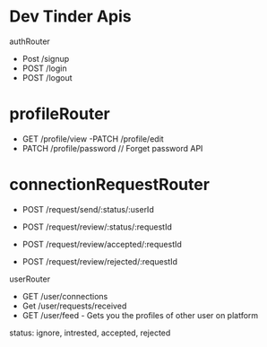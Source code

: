 
# Dev Tinder Apis

authRouter
- Post /signup
- POST /login
- POST /logout

# profileRouter
- GET /profile/view
-PATCH /profile/edit
- PATCH /profile/password // Forget password API
 
 # connectionRequestRouter
- POST /request/send/:status/:userId
- POST /request/review/:status/:requestId

- POST /request/review/accepted/:requestId
- POST /request/review/rejected/:requestId

userRouter
- GET /user/connections
- Get /user/requests/received
- GET /user/feed - Gets you the profiles of other user on platform




status: ignore, intrested, accepted, rejected